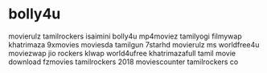 # bolly4u
movierulz tamilrockers isaimini bolly4u mp4moviez tamilyogi filmywap khatrimaza 9xmovies moviesda tamilgun 7starhd movierulz ms worldfree4u moviezwap jio rockers klwap world4ufree khatrimazafull tamil movie download fzmovies tamilrockers 2018 moviescounter tamilrockers co
